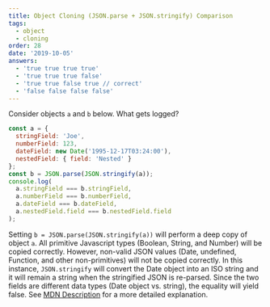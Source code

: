 ```yaml
---
title: Object Cloning (JSON.parse + JSON.stringify) Comparison
tags:
  - object
  - cloning
order: 28
date: '2019-10-05'
answers:
  - 'true true true true'
  - 'true true true false'
  - 'true true false true // correct'
  - 'false false false false'
---
```


Consider objects `a` and `b` below. What gets logged?

```javascript
const a = {
  stringField: 'Joe',
  numberField: 123,
  dateField: new Date('1995-12-17T03:24:00'),
  nestedField: { field: 'Nested' }
};
const b = JSON.parse(JSON.stringify(a));
console.log(
  a.stringField === b.stringField,
  a.numberField === b.numberField,
  a.dateField === b.dateField,
  a.nestedField.field === b.nestedField.field
);
```

<!-- explanation -->

Setting `b = JSON.parse(JSON.stringify(a))` will perform a deep copy of object `a`. All primitive Javascript types (Boolean, String, and Number) will be copied correctly. However, non-valid JSON values (Date, undefined, Function, and other non-primitives) will not be copied correctly. In this instance, `JSON.stringify` will convert the Date object into an ISO string and it will remain a string when the stringified JSON is re-parsed. Since the two fields are different data types (Date object vs. string), the equality will yield false. See [MDN Description](https://developer.mozilla.org/en-US/docs/Web/JavaScript/Reference/Global_Objects/JSON/stringify#Description) for a more detailed explanation.
